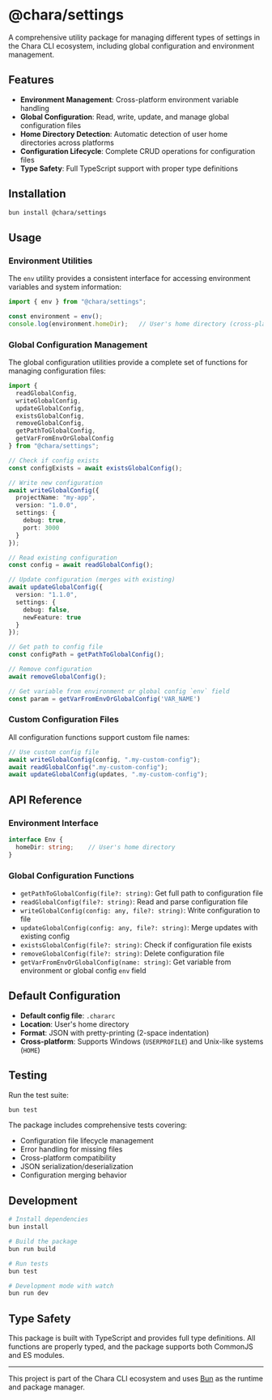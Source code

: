 # @chara/settings

A comprehensive utility package for managing different types of settings in the Chara CLI ecosystem, including global configuration and environment management.

## Features

- **Environment Management**: Cross-platform environment variable handling
- **Global Configuration**: Read, write, update, and manage global configuration files
- **Home Directory Detection**: Automatic detection of user home directories across platforms
- **Configuration Lifecycle**: Complete CRUD operations for configuration files
- **Type Safety**: Full TypeScript support with proper type definitions

## Installation

```bash
bun install @chara/settings
```

## Usage

### Environment Utilities

The `env` utility provides a consistent interface for accessing environment variables and system information:

```typescript
import { env } from "@chara/settings";

const environment = env();
console.log(environment.homeDir);   // User's home directory (cross-platform)
```

### Global Configuration Management

The global configuration utilities provide a complete set of functions for managing configuration files:

```typescript
import {
  readGlobalConfig,
  writeGlobalConfig,
  updateGlobalConfig,
  existsGlobalConfig,
  removeGlobalConfig,
  getPathToGlobalConfig,
  getVarFromEnvOrGlobalConfig
} from "@chara/settings";

// Check if config exists
const configExists = await existsGlobalConfig();

// Write new configuration
await writeGlobalConfig({
  projectName: "my-app",
  version: "1.0.0",
  settings: {
    debug: true,
    port: 3000
  }
});

// Read existing configuration
const config = await readGlobalConfig();

// Update configuration (merges with existing)
await updateGlobalConfig({
  version: "1.1.0",
  settings: {
    debug: false,
    newFeature: true
  }
});

// Get path to config file
const configPath = getPathToGlobalConfig();

// Remove configuration
await removeGlobalConfig();

// Get variable from environment or global config `env` field
const param = getVarFromEnvOrGlobalConfig('VAR_NAME')
```

### Custom Configuration Files

All configuration functions support custom file names:

```typescript
// Use custom config file
await writeGlobalConfig(config, ".my-custom-config");
await readGlobalConfig(".my-custom-config");
await updateGlobalConfig(updates, ".my-custom-config");
```

## API Reference

### Environment Interface

```typescript
interface Env {
  homeDir: string;    // User's home directory
}
```

### Global Configuration Functions

- `getPathToGlobalConfig(file?: string)`: Get full path to configuration file
- `readGlobalConfig(file?: string)`: Read and parse configuration file
- `writeGlobalConfig(config: any, file?: string)`: Write configuration to file
- `updateGlobalConfig(config: any, file?: string)`: Merge updates with existing config
- `existsGlobalConfig(file?: string)`: Check if configuration file exists
- `removeGlobalConfig(file?: string)`: Delete configuration file
- `getVarFromEnvOrGlobalConfig(name: string)`: Get variable from environment or global config `env` field

## Default Configuration

- **Default config file**: `.chararc`
- **Location**: User's home directory
- **Format**: JSON with pretty-printing (2-space indentation)
- **Cross-platform**: Supports Windows (`USERPROFILE`) and Unix-like systems (`HOME`)

## Testing

Run the test suite:

```bash
bun test
```

The package includes comprehensive tests covering:
- Configuration file lifecycle management
- Error handling for missing files
- Cross-platform compatibility
- JSON serialization/deserialization
- Configuration merging behavior

## Development

```bash
# Install dependencies
bun install

# Build the package
bun run build

# Run tests
bun test

# Development mode with watch
bun run dev
```

## Type Safety

This package is built with TypeScript and provides full type definitions. All functions are properly typed, and the package supports both CommonJS and ES modules.

---

This project is part of the Chara CLI ecosystem and uses [Bun](https://bun.sh) as the runtime and package manager.
